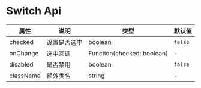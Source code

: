 # Switch Api

属性 | 说明 | 类型 | 默认值
-----|-----|-----|------
checked | 设置是否选中 | boolean | `false`
onChange | 选中回调 | Function(checked: boolean)| -
disabled | 是否禁用 | boolean | `false`
className | 额外类名 | string | -
